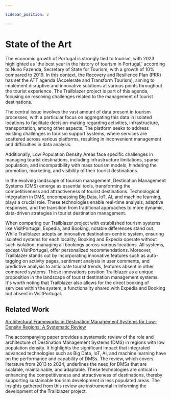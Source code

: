 ```yaml
---

sidebar_position: 2

---
```


# State of the Art

The economic growth of Portugal is strongly tied to tourism, with 2023 highlighted as 'the best year in the history of tourism in Portugal,' according to Nuno Fazenda, Secretary of State for Tourism, with a growth of 10% compared to 2019. In this context, the Recovery and Resilience Plan (PRR) has set the ATT agenda (Accelerate and Transform Tourism), aiming to implement disruptive and innovative solutions at various points throughout the tourist experience. The Trailblazer project is part of this agenda, focusing on resolving challenges related to the management of tourist destinations.

The central issue involves the vast amount of data present in tourism processes, with a particular focus on aggregating this data in isolated locations to facilitate decision-making regarding activities, infrastructure, transportation, among other aspects. The platform seeks to address existing challenges in tourism support systems, where services are scattered across various platforms, resulting in inconvenient management and difficulties in data analysis.

Additionally, Low Population Density Areas face specific challenges in managing tourist destinations, including infrastructure limitations, sparse population, and incompatibility with mass tourism models, hindering the promotion, marketing, and visibility of their tourist destinations.

In the evolving landscape of tourism management, Destination Management Systems (DMS) emerge as essential tools, transforming the competitiveness and attractiveness of tourist destinations. Technological integration in DMS, encompassing Big Data, IoT, AI, and machine learning, plays a crucial role. These technologies enable real-time analysis, adaptive responses, and the transition from traditional approaches to more dynamic, data-driven strategies in tourist destination management.

When comparing our Trailblazer project with established tourism systems like VisitPortugal, Expedia, and Booking, notable differences stand out. While Trailblazer adopts an innovative destination-centric system, ensuring isolated systems for each locality, Booking and Expedia operate without such isolation, managing all bookings across various locations. All systems, except VisitPortugal, offer personalized recommendations. Moreover, Trailblazer stands out by incorporating innovative features such as auto-tagging on activity pages, sentiment analysis in user comments, and predictive analysis to anticipate tourist trends, features absent in other compared systems. These innovations position Trailblazer as a unique proposition in the landscape of tourist destination management systems. It's worth noting that Trailblazer also allows for the direct booking of services within the system, a functionality shared with Expedia and Booking but absent in VisitPortugal.

## Related Work

[Architectural Frameworks in Destination
Management Systems for Low-Density Regions: A
Systematic Review](../../../static/pdfs/Manuscript.pdf)

The accompanying paper provides a systematic review of the role and architecture of Destination Management Systems (DMS) in regions with low population density. It highlights the significant impact that integrated advanced technologies such as Big Data, IoT, AI, and machine learning have on the performance and capability of DMSs. The review, which covers literature from 2013 to 2024, underlines the need for DMSs that are scalable, maintainable, and adaptable. These technologies are critical in enhancing the competitiveness and attractiveness of destinations, thereby supporting sustainable tourism development in less populated areas. The insights gathered from this review are instrumental in informing the development of the Trailblazer project.
